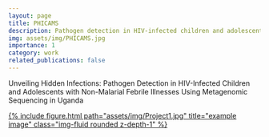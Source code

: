```yaml
---
layout: page
title: PHICAMS
description: Pathogen detection in HIV-infected children and adolescents with non-malarial febrile illnesses using metagenomic next-generation sequencing approach in Uganda
img: assets/img/PHICAMS.jpg
importance: 1
category: work
related_publications: false
---
```

Unveiling Hidden Infections: Pathogen Detection in HIV-Infected Children and Adolescents with Non-Malarial Febrile Illnesses Using Metagenomic Sequencing in Uganda

<a href="https://www.edctp.org/projects-2/edctp2-projects/career-development-fellowships-in-poverty-related-diseases-and-child-and-adolescent-health-2020/">

<div class="row">
    <div class="col-sm mt-3 mt-md-0">
        {% include figure.html path="assets/img/Project1.jpg" title="example image" class="img-fluid rounded z-depth-1" %}
    </div>
</div>
<div class="caption">
    
</div>

